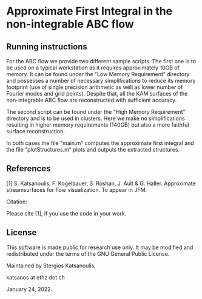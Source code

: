 # Approximate First Integral in the non-integrable ABC flow

## Running instructions

For the ABC flow we provide two different sample scripts. The first one is to be used on a typical workstation as it requires approximately 10GB of memory. It can be found under the "Low Memory Requirement" directory and possesses a number of necessary simplifications to reduce its memory footprint (use of single precision arithmetic as well as lower number of Fourier modes and grid points). Despite that, all the KAM surfaces of the non-integrable ABC flow are reconstructed with sufficient accuracy.

The second script can be found under the "High Memory Requirement" directory and is to be used in clusters. Here we make no simplifications resulting in higher memory requirements (140GB) but also a more faithful surface reconstruction.

In both cases the file "main.m" computes the approximate first integral and the file "plotStructures.m" plots and outputs the extracted structures.

## References
[1] S. Katsanoulis, F. Kogelbauer, S. Roshan, J. Ault & G. Haller. Approximate streamsurfaces for flow visualization. To appear in JFM.

Citation:

Please cite [1], if you use the code in your work.

## License

This software is made public for research use only. It may be modified and redistributed under the terms of the GNU General Public License.

Maintained by Stergios Katsanoulis,

katsanos at ethz dot ch

January 24, 2022.
